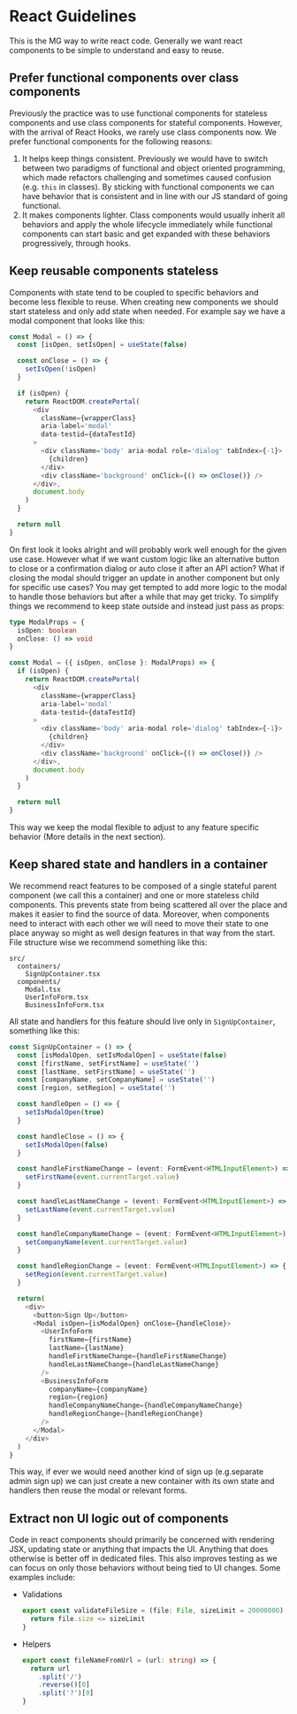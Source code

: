 # React Guidelines

This is the MG way to write react code. Generally we want react components to be simple to understand and easy to reuse.

## Prefer functional components over class components

Previously the practice was to use functional components for stateless components and use class components for stateful components. However, with the arrival of React Hooks, we rarely use class components now. We prefer functional components for the following reasons:

1. It helps keep things consistent. Previously we would have to switch between two paradigms of functional and object oriented programming, which made refactors challenging and sometimes caused confusion (e.g. `this` in classes). By sticking with functional components we can have behavior that is consistent and in line with our JS standard of going functional.
2. It makes components lighter. Class components would usually inherit all behaviors and apply the whole lifecycle immediately while functional components can start basic and get expanded with these behaviors progressively, through hooks.

## Keep reusable components stateless

Components with state tend to be coupled to specific behaviors and become less flexible to reuse. When creating new components we should start stateless and only add state when needed. For example say we have a modal component that looks like this:
  ```typescript
  const Modal = () => {
    const [isOpen, setIsOpen] = useState(false)

    const onClose = () => {
      setIsOpen(!isOpen)
    }

    if (isOpen) {
      return ReactDOM.createPortal(
        <div
          className={wrapperClass}
          aria-label='modal'
          data-testid={dataTestId}
        >
          <div className='body' aria-modal role='dialog' tabIndex={-1}>
            {children}
          </div>
          <div className='background' onClick={() => onClose()} />
        </div>,
        document.body
      )
    }

    return null
  }
  ```

On first look it looks alright and will probably work well enough for the given use case. However what if we want custom logic like an alternative button to close or a confirmation dialog or auto close it after an API action? What if closing the modal should trigger an update in another component but only for specific use cases? You may get tempted to add more logic to the modal to handle those behaviors but after a while that may get tricky. To simplify things we recommend to keep state outside and instead just pass as props:
  ```typescript
  type ModalProps = {
    isOpen: boolean
    onClose: () => void
  }

  const Modal = ({ isOpen, onClose }: ModalProps) => {
    if (isOpen) {
      return ReactDOM.createPortal(
        <div
          className={wrapperClass}
          aria-label='modal'
          data-testid={dataTestId}
        >
          <div className='body' aria-modal role='dialog' tabIndex={-1}>
            {children}
          </div>
          <div className='background' onClick={() => onClose()} />
        </div>,
        document.body
      )
    }

    return null
  }
  ```
This way we keep the modal flexible to adjust to any feature specific behavior (More details in the next section).

## Keep shared state and handlers in a container

We recommend react features to be composed of a single stateful parent component (we call this a container) and one or more stateless child components. This prevents state from being scattered all over the place and makes it easier to find the source of data. Moreover, when components need to interact with each other we will need to move their state to one place anyway so might as well design features in that way from the start. File structure wise we recommend something like this:
```
src/
  containers/
    SignUpContainer.tsx
  components/
    Modal.tsx
    UserInfoForm.tsx
    BusinessInfoForm.tsx
```

All state and handlers for this feature should live only in `SignUpContainer`, something like this:
```typescript
const SignUpContainer = () => {
  const [isModalOpen, setIsModalOpen] = useState(false)
  const [firstName, setFirstName] = useState('')
  const [lastName, setFirstName] = useState('')
  const [companyName, setCompanyName] = useState('')
  const [region, setRegion] = useState('')

  const handleOpen = () => {
    setIsModalOpen(true)
  }

  const handleClose = () => {
    setIsModalOpen(false)
  }

  const handleFirstNameChange = (event: FormEvent<HTMLInputElement>) => {
    setFirstName(event.currentTarget.value)
  }

  const handleLastNameChange = (event: FormEvent<HTMLInputElement>) => {
    setLastName(event.currentTarget.value)
  }

  const handleCompanyNameChange = (event: FormEvent<HTMLInputElement>) => {
    setCompanyName(event.currentTarget.value)
  }

  const handleRegionChange = (event: FormEvent<HTMLInputElement>) => {
    setRegion(event.currentTarget.value)
  }

  return(
    <div>
      <button>Sign Up</button>
      <Modal isOpen={isModalOpen} onClose={handleClose}>
        <UserInfoForm
          firstName={firstName}
          lastName={lastName}
          handleFirstNameChange={handleFirstNameChange}
          handleLastNameChange={handleLastNameChange}
        />
        <BusinessInfoForm
          companyName={companyName}
          region={region}
          handleCompanyNameChange={handleCompanyNameChange}
          handleRegionChange={handleRegionChange}
        />
      </Modal>
    </div>
  )
}
```

This way, if ever we would need another kind of sign up (e.g.separate admin sign up) we can just create a new container with its own state and handlers then reuse the modal or relevant forms.

## Extract non UI logic out of components

Code in react components should primarily be concerned with rendering JSX, updating state or anything that impacts the UI. Anything that does otherwise is better off in dedicated files. This also improves testing as we can focus on only those behaviors without being tied to UI changes. Some examples include:
- Validations
  ```typescript
  export const validateFileSize = (file: File, sizeLimit = 20000000) => {
    return file.size <= sizeLimit
  }
  ```
- Helpers
  ```typescript
  export const fileNameFromUrl = (url: string) => {
    return url
      .split('/')
      .reverse()[0]
      .split('?')[0]
  }

  ```
